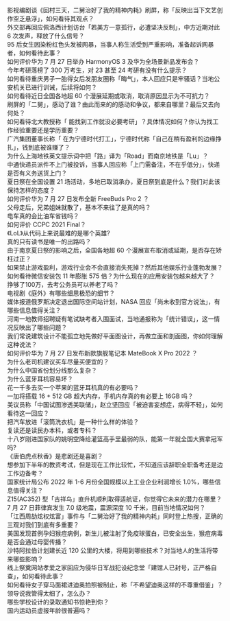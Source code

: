 影视编剧谈《回村三天，二舅治好了我的精神内耗》刷屏，称「反映出当下文艺创作空乏悬浮」，如何看待其观点？  
外交部再回应佩洛西计划访台「若美方一意孤行，必遭坚决反制」，中方近期对此 6 次发声，释放了什么信号？  
95 后女生因染粉红色头发被网暴，当事人称生活受到严重影响，准备起诉网暴者，如何看待此事？  
如何评价华为 7 月 27 日举办 HarmonyOS 3 及华为全场景新品发布会？  
今年考研落榜了 300 万考生，对 23 甚至 24 考研有没有什么提示？  
如何看待重庆男子一胎得女后发朋友圈称「晦气」，本人回应只是牢骚话？当地公安机关已进行训诫，后续将如何？  
如何看待近日全国各地超 60 个漫展延期或取消，取消原因显示为不可抗力？  
刷屏的「二舅」，感动了谁？由此而来的的感动和争议，都来自哪里？最后又去向何处？  
如何看待北大教授称「 能找到工作就没必要考研」？具体情况如何？你认为找工作经验重要还是学历重要？  
广汽集团董事长称「 在为宁德时代打工」，宁德时代称「自己在稍有盈利的边缘挣扎」，钱到底被谁赚了？  
为什么上海地铁英文提示词中把「路」译为「Road」而南京地铁是「Lu」？  
中通快递员派件不上门被投诉，当事人回应称「上门需备注，不在乎低分」，快递是否有义务送货上门？  
夏日祭在全国设置 21 场活动，多地已取消承办，夏日祭到底是什么？我们对此该保持怎样的态度？  
如何评价华为 7 月 27 日发布全新 FreeBuds Pro 2 ？  
父母走后，兄弟姐妹就散了，基本不来往了是真的吗？  
电车真的会比油车省钱吗？  
如何评价 CCPC 2021 Final？  
《LoL》从代码上来说最难的是哪个英雄?  
真的只有读书是唯一的出路吗？  
由于南京夏日祭的影响之后，全国各地超 60 个漫展宣布取消或延期，是否存在矫枉过正？  
如果禁止游戏盈利，游戏行业会不会直接消失死掉？然后其他娱乐行业蓬勃发展？  
如何看待微信安装包 11 年膨胀 575 倍？为什么现在的应用安装包越来越大了？  
挣够了100万，去考公务员可以养老了吗？  
电视剧《庭外》有哪些细思极恐的细节？  
媒体报道俄罗斯决定退出国际空间站计划，NASA 回应「尚未收到官方说法」，有哪些信息值得关注？  
河南一地教师招聘疑有笔试缺考者入围面试，当地通报称为「统计错误」，这一情况反映出了哪些问题？  
我们常说建筑设计不能孤立地先做好平面图设计，再做立面和剖面图，你如何理解这种说法？  
如何评价华为 7 月 27 日发布新款旗舰笔记本 MateBook X Pro 2022 ？  
为什么老司机建议买车尽量买便宜的？  
为什么中国省份划分线那么复杂？  
为什么蓝牙耳机容易坏？  
花一千多去买一个苹果的蓝牙耳机真的有必要吗？  
一加将搭载 16 + 512 GB 超大内存，手机内存真的有必要上 16GB 吗？  
美议员称「中国试图渗透美联储」，赵立坚回应「被迫害妄想症，病得不轻」，如何看待这一回应？  
把汽车放进「滚筒洗衣机」是一种什么样的体验？  
复读还是读民办本科，或者专科？  
十八岁刚进国家队的姚明空降给灌篮高手里最弱的队，能第一年就全国大赛拿冠军吗?  
《唐伯虎点秋香》是悲剧还是喜剧？  
想参加下半年的教资考试，但是现在工作比较忙，不知道应该辞职全职备考还是边工作边备考？  
国家统计局公布 2022 年 1-6 月份全国规模以上工业企业利润增长 1.0%，哪些信息值得关注？  
Z15(AC352) 型「吉祥鸟」直升机顺利取得适航证，你觉得它未来的潜力在哪里？  
7 月 27 日菲律宾发生 7.0 级地震，震源深度 10 千米，目前当地情况如何？  
「江西周劼炫权炫富」事件与「二舅治好了我的精神内耗」同时登上热搜，正确的三观对我们到底有多重要？  
美国发现首例孕妇猴痘病例，新生儿被注射了免疫球蛋白，已安全出生，猴痘病毒是否会通过母婴传播？  
沙特阿拉伯计划建长近 120 公里的大楼，将用到哪些技术？对当地人的生活将带来哪些影响？  
线上祭奠网站孝爱之家回应为侵华日军战犯设纪念堂「建馆人已封号，正严格自查」，如何看待此事？  
如何看待女子穿马面裙进迪奥拍照被制止，称「不希望迪奥这样的不尊重借鉴」？  
领导说我管得太细了，怎么办？  
哪些学校设计的录取通知书惊艳到你？  
国内运动员虚报年龄很普遍吗？  

